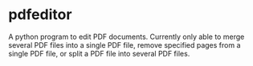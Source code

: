 # pdfeditor
A python program to edit PDF documents. Currently only able to merge several PDF files into a single PDF file, remove specified pages from a single PDF file, or split a PDF file into several PDF files.
